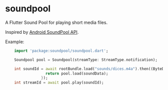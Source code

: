 # soundpool

A Flutter Sound Pool for playing short media files.

Inspired by [Android SoundPool API](https://developer.android.com/reference/android/media/SoundPool).

Example:

```dart
    import 'package:soundpool/soundpool.dart';

    Soundpool pool = Soundpool(streamType: StreamType.notification);

    int soundId = await rootBundle.load("sounds/dices.m4a").then((ByteData soundData) {
                  return pool.load(soundData);
                });
    int streamId = await pool.play(soundId);
```